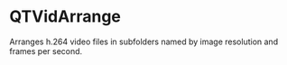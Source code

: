 # QTVidArrange
Arranges h.264 video files in subfolders named by image resolution and frames per second.
